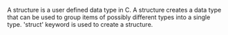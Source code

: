 A structure is a user defined data type in C. A structure creates a data type that can be used to group items of possibly different types into a single type.
'struct' keyword is used to create a structure. 
